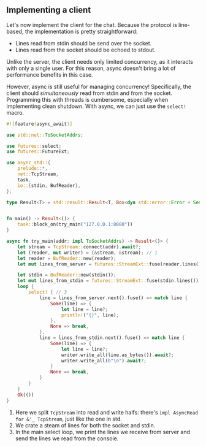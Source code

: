 ## Implementing a client

Let's now implement the client for the chat.
Because the protocol is line-based, the implementation is pretty straightforward:

* Lines read from stdin should be send over the socket.
* Lines read from the socket should be echoed to stdout.

Unlike the server, the client needs only limited concurrency, as it interacts with only a single user.
For this reason, async doesn't bring a lot of performance benefits in this case.

However, async is still useful for managing concurrency!
Specifically, the client should *simultaneously* read from stdin and from the socket.
Programming this with threads is cumbersome, especially when implementing clean shutdown.
With async, we can just use the `select!` macro.

```rust
#![feature(async_await)]

use std::net::ToSocketAddrs;

use futures::select;
use futures::FutureExt;

use async_std::{
    prelude::*,
    net::TcpStream,
    task,
    io::{stdin, BufReader},
};

type Result<T> = std::result::Result<T, Box<dyn std::error::Error + Send + Sync>>;


fn main() -> Result<()> {
    task::block_on(try_main("127.0.0.1:8080"))
}

async fn try_main(addr: impl ToSocketAddrs) -> Result<()> {
    let stream = TcpStream::connect(addr).await?;
    let (reader, mut writer) = (&stream, &stream); // 1
    let reader = BufReader::new(reader);
    let mut lines_from_server = futures::StreamExt::fuse(reader.lines()); // 2

    let stdin = BufReader::new(stdin());
    let mut lines_from_stdin = futures::StreamExt::fuse(stdin.lines()); // 2
    loop {
        select! { // 3
            line = lines_from_server.next().fuse() => match line {
                Some(line) => {
                    let line = line?;
                    println!("{}", line);
                },
                None => break,
            },
            line = lines_from_stdin.next().fuse() => match line {
                Some(line) => {
                    let line = line?;
                    writer.write_all(line.as_bytes()).await?;
                    writer.write_all(b"\n").await?;
                }
                None => break,
            }
        }
    }
    Ok(())
}
```

1. Here we split `TcpStream` into read and write halfs: there's `impl AsyncRead for &'_ TcpStream`, just like the one in std.
2. We crate a steam of lines for both the socket and stdin.
3. In the main select loop, we print the lines we receive from server and send the lines we read from the console.
